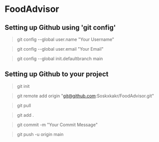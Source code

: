# FoodAdvisor
## Setting up Github using 'git config'
>git config --global user.name "Your Username"

>git config --global user.email "Your Email"

>git config --global init.defaultbranch main

## Setting up Github to your project
>git init

>git remote add origin "git@github.com:Soskxkakr/FoodAdvisor.git"

>git pull

>git add .

>git commit -m "Your Commit Message"

>git push -u origin main
